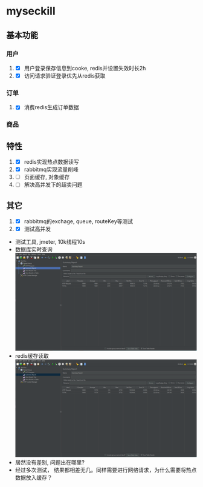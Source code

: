 # myseckill

## 基本功能
### 用户
1. - [x] 用户登录保存信息到cooke, redis并设置失效时长2h
2. - [x] 访问请求验证登录优先从redis获取
### 订单
1. - [x] 消费redis生成订单数据
### 商品
## 特性
1. - [X] redis实现热点数据读写
2. - [x] rabbitmq实现流量削峰
3. - [ ] 页面缓存, 对象缓存
4. - [ ] 解决高并发下的超卖问题
## 其它
1. - [x] rabbitmq的exchage, queue, routeKey等测试
2. - [X] 测试高并发
- 测试工具, jmeter, 10k线程10s
- 数据库实时查询
![avatar](images/mysql-seckills.png)
- redis缓存读取
![avatar](images/redis-seckills.png)
- 居然没有差别, 问题出在哪里?
- 经过多次测试， 结果都相差无几。同样需要进行网络请求，为什么需要将热点数据放入缓存？
